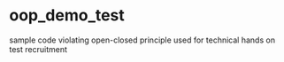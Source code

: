 # oop_demo_test
sample code violating open-closed principle used for technical hands on test recruitment
